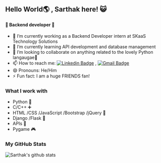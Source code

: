 ## Hello World🌎 , Sarthak here! 😺
#### 🚀 Backend developer 🚀

- 🔭 I’m currently working as a Backend Developer intern at SKaaS Technology Solutions
- 🌱 I’m currently learning API development and database management
- 👯 I’m looking to collaborate on anything related to the lovely Python langaugae🐍
- 📫 How to reach me: [![Linkedin Badge](https://img.shields.io/badge/-LinkedIn-blue?style=flat-square&logo=Linkedin&logoColor=white&link=)](https://www.linkedin.com/in/sarthak-saxena-b3a0001b8/) 
, [![Gmail Badge](https://img.shields.io/badge/-Gmail-c14438?style=flat-square&logo=Gmail&logoColor=white&link=mailto:sarthak.saxena1905@gmail.com)](mailto:sarthak.saxena1905@gmail.com)
- 😄 Pronouns: He/Him
- ⚡ Fun fact: I am a huge FRIENDS fan!

### What I work with

- Python 🐍
- C/C++ ➕
- HTML /CSS /JavaScript /Bootstrap /jQuery 🎨
- Django /Flask 🔢
- APIs 🌉
- Pygame 🎮

### My GitHub Stats
![Sarthak's github stats](https://github-readme-stats.vercel.app/api?username=sarthak1905&&show_icons=true&title_color=ffffff&icon_color=bb2acf&text_color=daf7dc&bg_color=151515)<br>
